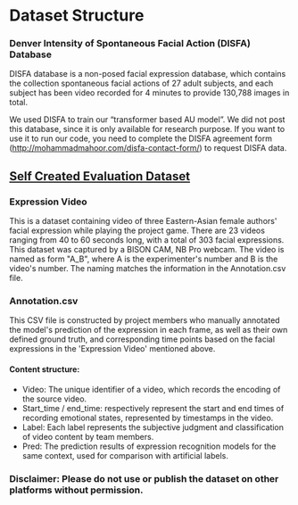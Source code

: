 # Dataset Structure

### Denver Intensity of Spontaneous Facial Action (DISFA) Database 

DISFA database is a non-posed facial expression database, which contains the collection spontaneous facial actions of 27 adult subjects, and each subject has been video recorded for 4 minutes to provide 130,788 images in total. 

We used DISFA to train our “transformer based AU model”. We did not post this database, since it is only available for research purpose. If you want to use it to run our code, you need to complete the DISFA agreement form (http://mohammadmahoor.com/disfa-contact-form/) to request DISFA data.


## <ins>Self Created Evaluation Dataset</ins>

### Expression Video
This is a dataset containing video of three Eastern-Asian female authors' facial expression while playing the project game. There are 23 videos ranging from 40 to 60 seconds long, with a total of 303 facial expressions. This dataset was captured by a BISON CAM, NB Pro webcam. The video is named as form "A_B", where A is the experimenter's number and B is the video's number. The naming matches the information in the Annotation.csv file.


### Annotation.csv
This CSV file is constructed by project members who manually annotated the model's prediction of the expression in each frame, as well as their own defined ground truth, and corresponding time points based on the facial expressions in the 'Expression Video' mentioned above.

#### Content structure:
* Video: The unique identifier of a video, which records the encoding of the source video.
* Start_time / end_time: respectively represent the start and end times of recording emotional states, represented by timestamps in the video.
* Label: Each label represents the subjective judgment and classification of video content by team members.
* Pred: The prediction results of expression recognition models for the same context, used for comparison with artificial labels.


### Disclaimer: Please do not use or publish the dataset on other platforms without permission.

